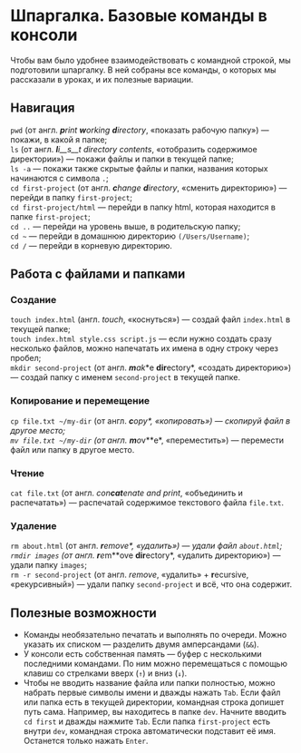 # Шпаргалка. Базовые команды в консоли

Чтобы вам было удобнее взаимодействовать с командной строкой, мы подготовили шпаргалку. В ней собраны все команды, о которых мы рассказали в уроках, и их полезные вариации. 

## Навигация
```pwd``` (от англ. ***p**rint **w**orking **d**irectory*, «показать рабочую папку») — покажи, в какой я папке;  
```ls``` (от англ. ***l**i__s__t directory contents*, «отобразить содержимое директории») — покажи файлы и папки в текущей папке;  
```ls -a``` — покажи также скрытые файлы и папки, названия которых начинаются с символа ```.```;  
```cd first-project``` (от англ. ***c**hange **d**irectory*, «сменить директорию») — перейди в папку ```first-project```;  
```cd first-project/html``` — перейди в папку html, которая находится в папке ```first-project```;  
```cd ..``` — перейди на уровень выше, в родительскую папку;  
```cd ~``` — перейди в домашнюю директорию ```(/Users/Username)```;  
```cd /``` — перейди в корневую директорию.

## Работа с файлами и папками

### Создание
```touch index.html``` (англ. *touch*, «коснуться») — создай файл ```index.html``` в текущей папке;  
```touch index.html style.css script.js``` — если нужно создать сразу несколько файлов, можно напечатать их имена в одну строку через пробел;  
```mkdir second-project``` (от англ. ***m**a**k**e **dir**ectory*, «создать директорию») — создай папку с именем ```second-project``` в текущей папке.

### Копирование и перемещение
```cp file.txt ~/my-dir``` (от англ. ***c**o**p**y*, «копировать») — скопируй файл в другое место;  
```mv file.txt ~/my-dir``` (от англ. ***m**o**v**e*, «переместить») — перемести файл или папку в другое место.

### Чтение
```cat file.txt``` (от англ. *con**cat**enate and print*, «объединить и распечатать») — распечатай содержимое текстового файла ```file.txt```.

### Удаление
```rm about.html``` (от англ. ***r**e**m**ove*, «удалить») — удали файл ```about.html```;  
```rmdir images``` (от англ. ***r**e**m**ove **dir**ectory*, «удалить директорию») — удали папку ```images```;  
```rm -r second-project``` (от англ. *remove*, «удалить» + **r**ecursive, «рекурсивный») — удали папку ```second-project``` и всё, что она содержит.

## Полезные возможности

* Команды необязательно печатать и выполнять по очереди. Можно указать их списком — разделить двумя амперсандами (```&&```).
* У консоли есть собственная память — буфер с несколькими последними командами. По ним можно перемещаться с помощью клавиш со стрелками вверх (```↑```) и вниз (```↓```).
* Чтобы не вводить название файла или папки полностью, можно набрать первые символы имени и дважды нажать ```Tab```. Если файл или папка есть в текущей директории, командная строка допишет путь сама.
Например, вы находитесь в папке ```dev```. Начните вводить ```cd first``` и дважды нажмите ```Tab```. Если папка ```first-project``` есть внутри ```dev```, командная строка автоматически подставит её имя. Останется только нажать ```Enter```.